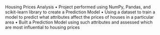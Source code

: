 Housing Prices Analysis
•	Project performed using NumPy, Pandas, and scikit-learn library to create a Prediction Model
•	Using a dataset to train a model to predict what attributes affect the prices of houses in a particular area
•	Built a Prediction Model using such attributes and assessed which are most influential to housing prices
